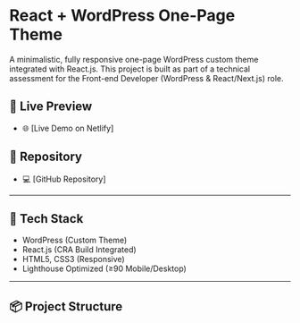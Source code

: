 # React + WordPress One-Page Theme

A minimalistic, fully responsive one-page WordPress custom theme integrated with React.js. This project is built as part of a technical assessment for the Front-end Developer (WordPress & React/Next.js) role.

## 🚀 Live Preview

- 🌐 [Live Demo on Netlify]

## 📁 Repository

- 💻 [GitHub Repository]

---

## 🧰 Tech Stack

- WordPress (Custom Theme)
- React.js (CRA Build Integrated)
- HTML5, CSS3 (Responsive)
- Lighthouse Optimized (≥90 Mobile/Desktop)

---

## 📦 Project Structure

